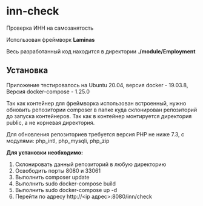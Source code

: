 # inn-check
Проверка ИНН на самозанятость

Использован фреймворк **Laminas**

Весь разработанный код находится в директории **./module/Employment**

## Установка
Приложение тестировалось на Ubuntu 20.04, версия docker - 19.03.8, Версия docker-compose - 1.25.0

Так как контейнер для фреймворка использован встроенный, нужно обновить репозитории composer в папке куда склонирован репозиторий до запуска контейнеров. Так как в контейнер монтируется директория public, а не корневая директория.

Для обновления репозиториев требуется версия PHP не ниже 7.3, с модулями: php_intl, php_mysqli, php_zip

**Для установки необходимо:**
1. Склонировать данный репозиторий в любую директорию
2. Освободить порты 8080 и 33061
3. Выполнить composer update
4. Выполнить sudo docker-compose build
5. Выполнить sudo docker-compose up -d
6. Перейти по адресу http://<ip адрес>:8080/inn/check
